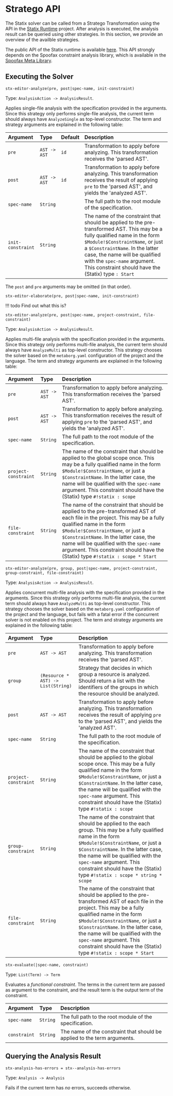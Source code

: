 # Stratego API

The Statix solver can be called from a Stratego Transformation using the API in
the [Statix Runtime](https://github.com/metaborg/nabl/tree/master/statix.runtime)
project. After analysis is executed, the analysis result can be queried using
other strategies. In this section, we provide an overview of the availble
strategies.

The public API of the Statix runtime is available
[here](https://github.com/metaborg/nabl/blob/master/statix.runtime/trans/statix/api.str).
This API strongly depends on the Spoofax constraint analysis library, which is
available in the [Spoofax Meta Library](https://github.com/metaborg/spoofax/blob/master/meta.lib.spoofax/trans/libspoofax/analysis/constraint.str).

## Executing the Solver

```stratego
stx-editor-analyze(pre, post|spec-name, init-constraint)
```

Type: `AnalysisAction -> AnalysisResult`.

Applies single-file analysis with the specification provided in the arguments.
Since this strategy only performs single-file analysis, the current term should
always have `AnalyzeSingle` as top-level constructor. The term and strategy
arguments are explained in the following table:

| Argument          | Type         | Default | Description                                                                                                                                                                                                                                                                                                               |
| :---------------- | :----------- | :------ | :------------------------------------------------------------------------------------------------------------------------------------------------------------------------------------------------------------------------------------------------------------------------------------------------------------------------ |
| `pre`             | `AST -> AST` | `id`    | Transformation to apply before analyzing. This transformation receives the 'parsed AST'.                                                                                                                                                                                                                                  |
| `post`            | `AST -> AST` | `id`    | Transformation to apply before analyzing. This transformation receives the result of applying `pre` to the 'parsed AST', and yields the 'analyzed AST'.                                                                                                                                                                   |
| `spec-name`       | `String`     |         | The full path to the root module of the specification.                                                                                                                                                                                                                                                                    |
| `init-constraint` | `String`     |         | The name of the constraint that should be applied to the pre-transformed AST. This may be a fully qualified name in the form `$Module!$ConstraintName`, or just a `$ConstraintName`. In the latter case, the name will be qualified with the `spec-name` argument. This constraint should have the (Statix) type `: Start`|

The `post` and `pre` arguments may be omitted (in that order).

```stratego
stx-editor-elaborate(pre, post|spec-name, init-constraint)
```

!!! todo
    Find out what this is?

```stratego
stx-editor-analyze(pre, post|spec-name, project-constraint, file-constraint)
```

Type: `AnalysisAction -> AnalysisResult`.

Applies multi-file analysis with the specification provided in the arguments.
Since this strategy only performs multi-file analysis, the current term should
always have `AnalyzeMulti` as top-level constructor. This strategy chooses the
solver based on the `metaborg.yaml` configuration of the project and the language.
The term and strategy arguments are explained in the following table:

| Argument             | Type                               | Description                                                                                                                                                                                                                                                                                                                                                             |
| :------------------- | :--------------------------------- | :---------------------------------------------------------------------------------------------------------------------------------------------------------------------------------------------------------------------------------------------------------------------------------------------------------------------------------------------------------------------- |
| `pre`                | `AST -> AST`                       | Transformation to apply before analyzing. This transformation receives the 'parsed AST'.                                                                                                                                                                                                                                                                                |
| `post`               | `AST -> AST`                       | Transformation to apply before analyzing. This transformation receives the result of applying `pre` to the 'parsed AST', and yields the 'analyzed AST'.                                                                                                                                                                                                                 |
| `spec-name`          | `String`                           | The full path to the root module of the specification.                                                                                                                                                                                                                                                                                                                  |
| `project-constraint` | `String`                           | The name of the constraint that should be applied to the global scope once. This may be a fully qualified name in the form `$Module!$ConstraintName`, or just a `$ConstraintName`. In the latter case, the name will be qualified with the `spec-name` argument. This constraint should have the (Statix) type `#!statix : scope`                                       |
| `file-constraint`    | `String`                           | The name of the constraint that should be applied to the pre-transformed AST of each file in the project. This may be a fully qualified name in the form `$Module!$ConstraintName`, or just a `$ConstraintName`. In the latter case, the name will be qualified with the `spec-name` argument. This constraint should have the (Statix) type `#!statix : scope * Start` |


```stratego
stx-editor-analyze(pre, group, post|spec-name, project-constraint, group-constraint, file-constraint)
```

Type: `AnalysisAction -> AnalysisResult`.

Applies concurrent multi-file analysis with the specification provided in the
arguments. Since this strategy only performs multi-file analysis, the current
term should always have `AnalyzeMulti` as top-level constructor. This strategy
chooses the solver based on the `metaborg.yaml` configuration of the project and
the language, but fails with a fatal error if the concurrent solver is not
enabled on this project. The term and strategy arguments are explained in the
following table:

| Argument             | Type                               | Description                                                                                                                                                                                                                                                                                                                                                             |
| :------------------- | :--------------------------------- | :---------------------------------------------------------------------------------------------------------------------------------------------------------------------------------------------------------------------------------------------------------------------------------------------------------------------------------------------------------------------- |
| `pre`                | `AST -> AST`                       | Transformation to apply before analyzing. This transformation receives the 'parsed AST'.                                                                                                                                                                                                                                                                                |
| `group`              | `(Resource * AST) -> List(String)` | Strategy that decides in which group a resource is analyzed. Should return a list with the identifiers of the groups in which the resource should be analyzed.                                                                                                                                                                                                          |
| `post`               | `AST -> AST`                       | Transformation to apply before analyzing. This transformation receives the result of applying `pre` to the 'parsed AST', and yields the 'analyzed AST'.                                                                                                                                                                                                                 |
| `spec-name`          | `String`                           | The full path to the root module of the specification.                                                                                                                                                                                                                                                                                                                  |
| `project-constraint` | `String`                           | The name of the constraint that should be applied to the global scope once. This may be a fully qualified name in the form `$Module!$ConstraintName`, or just a `$ConstraintName`. In the latter case, the name will be qualified with the `spec-name` argument. This constraint should have the (Statix) type `#!statix : scope`                                       |
| `group-constraint`   | `String`                           | The name of the constraint that should be applied to the each group. This may be a fully qualified name in the form `$Module!$ConstraintName`, or just a `$ConstraintName`. In the latter case, the name will be qualified with the `spec-name` argument. This constraint should have the (Statix) type `#!statix : scope * string * scope`                             |
| `file-constraint`    | `String`                           | The name of the constraint that should be applied to the pre-transformed AST of each file in the project. This may be a fully qualified name in the form `$Module!$ConstraintName`, or just a `$ConstraintName`. In the latter case, the name will be qualified with the `spec-name` argument. This constraint should have the (Statix) type `#!statix : scope * Start` |

```stratego
stx-evaluate(|spec-name, constraint)
```

Type: `List(Term) -> Term`

Evaluates a _functional constraint_. The terms in the current term are passed
as argument to the constraint, and the result term is the output term of the
constraint.

| Argument          | Type         | Description                                                              |
| :---------------- | :----------- | :----------------------------------------------------------------------- |
| `spec-name`       | `String`     | The full path to the root module of the specification.                   |
| `constraint`      | `String`     | The name of the constraint that should be applied to the term arguments. |



## Querying the Analysis Result


```stratego
stx-analysis-has-errors = stx--analysis-has-errors
```

Type: `Analysis -> Analysis`

Fails if the current term has _no_ errors, succeeds otherwise.
